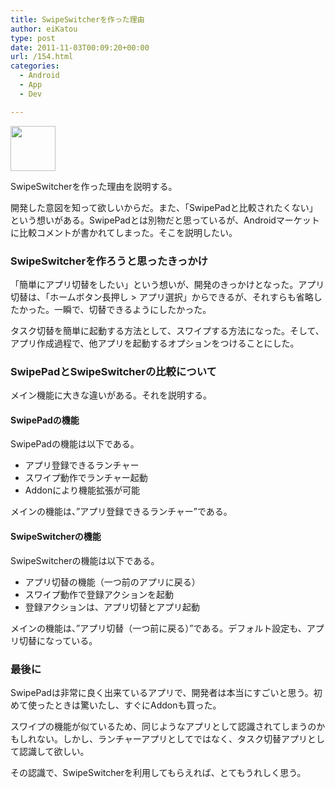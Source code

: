 ```yaml
---
title: SwipeSwitcherを作った理由
author: eiKatou
type: post
date: 2011-11-03T00:09:20+00:00
url: /154.html
categories:
  - Android
  - App
  - Dev

---
```

[<img src="http://eikatou.net/blog/wp-content/uploads/2011/11/icon.png" alt="" title="icon" width="72" height="72" class="alignnone size-full wp-image-168" />][1]

SwipeSwitcherを作った理由を説明する。
  
開発した意図を知って欲しいからだ。また、「SwipePadと比較されたくない」という想いがある。SwipePadとは別物だと思っているが、Androidマーケットに比較コメントが書かれてしまった。そこを説明したい。

<!--more-->

### SwipeSwitcherを作ろうと思ったきっかけ

「簡単にアプリ切替をしたい」という想いが、開発のきっかけとなった。アプリ切替は、「ホームボタン長押し > アプリ選択」からできるが、それすらも省略したかった。一瞬で、切替できるようにしたかった。
  
タスク切替を簡単に起動する方法として、スワイプする方法になった。そして、アプリ作成過程で、他アプリを起動するオプションをつけることにした。

### SwipePadとSwipeSwitcherの比較について

メイン機能に大きな違いがある。それを説明する。

#### SwipePadの機能

SwipePadの機能は以下である。

  * アプリ登録できるランチャー
  * スワイプ動作でランチャー起動
  * Addonにより機能拡張が可能

メインの機能は、”アプリ登録できるランチャー”である。

#### SwipeSwitcherの機能

SwipeSwitcherの機能は以下である。

  * アプリ切替の機能（一つ前のアプリに戻る）
  * スワイプ動作で登録アクションを起動
  * 登録アクションは、アプリ切替とアプリ起動

メインの機能は、”アプリ切替（一つ前に戻る）”である。デフォルト設定も、アプリ切替になっている。

### 最後に

SwipePadは非常に良く出来ているアプリで、開発者は本当にすごいと思う。初めて使ったときは驚いたし、すぐにAddonも買った。

スワイプの機能が似ているため、同じようなアプリとして認識されてしまうのかもしれない。しかし、ランチャーアプリとしてではなく、タスク切替アプリとして認識して欲しい。
  
その認識で、SwipeSwitcherを利用してもらえれば、とてもうれしく思う。

 [1]: http://eikatou.net/blog/wp-content/uploads/2011/11/icon.png
